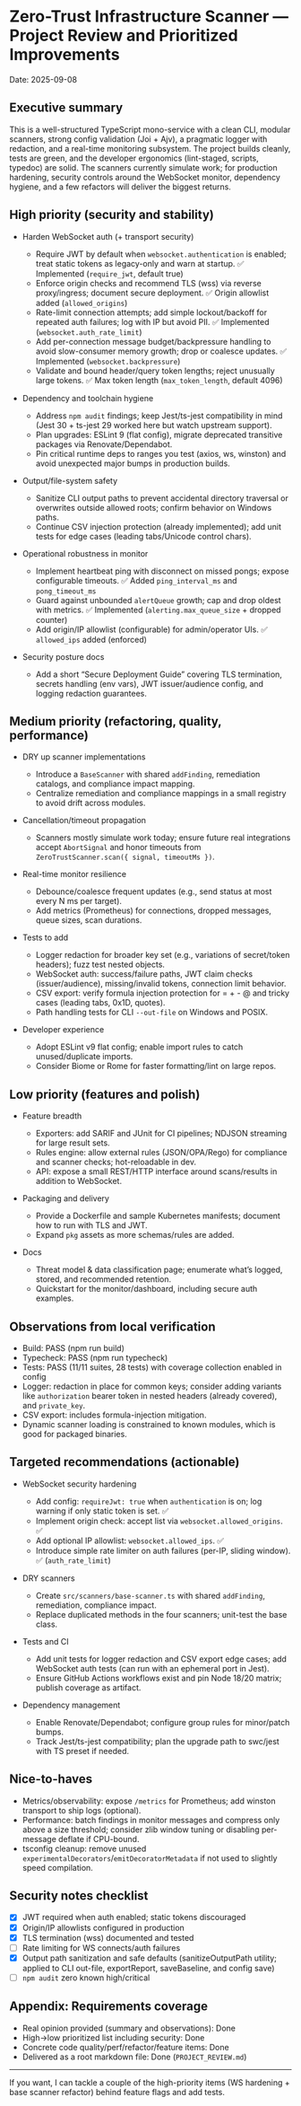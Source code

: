 # Zero-Trust Infrastructure Scanner — Project Review and Prioritized Improvements

Date: 2025-09-08

## Executive summary

This is a well-structured TypeScript mono-service with a clean CLI, modular scanners, strong config validation (Joi + Ajv), a pragmatic logger with redaction, and a real-time monitoring subsystem. The project builds cleanly, tests are green, and the developer ergonomics (lint-staged, scripts, typedoc) are solid. The scanners currently simulate work; for production hardening, security controls around the WebSocket monitor, dependency hygiene, and a few refactors will deliver the biggest returns.

## High priority (security and stability)

- Harden WebSocket auth (+ transport security)
  - Require JWT by default when `websocket.authentication` is enabled; treat static tokens as legacy-only and warn at startup. ✅ Implemented (`require_jwt`, default true)
  - Enforce origin checks and recommend TLS (wss) via reverse proxy/ingress; document secure deployment. ✅ Origin allowlist added (`allowed_origins`)
  - Rate-limit connection attempts; add simple lockout/backoff for repeated auth failures; log with IP but avoid PII. ✅ Implemented (`websocket.auth_rate_limit`)
  - Add per-connection message budget/backpressure handling to avoid slow-consumer memory growth; drop or coalesce updates. ✅ Implemented (`websocket.backpressure`)
  - Validate and bound header/query token lengths; reject unusually large tokens. ✅ Max token length (`max_token_length`, default 4096)

- Dependency and toolchain hygiene
  - Address `npm audit` findings; keep Jest/ts-jest compatibility in mind (Jest 30 + ts-jest 29 worked here but watch upstream support).
  - Plan upgrades: ESLint 9 (flat config), migrate deprecated transitive packages via Renovate/Dependabot.
  - Pin critical runtime deps to ranges you test (axios, ws, winston) and avoid unexpected major bumps in production builds.

- Output/file-system safety
  - Sanitize CLI output paths to prevent accidental directory traversal or overwrites outside allowed roots; confirm behavior on Windows paths.
  - Continue CSV injection protection (already implemented); add unit tests for edge cases (leading tabs/Unicode control chars).

- Operational robustness in monitor
  - Implement heartbeat ping with disconnect on missed pongs; expose configurable timeouts. ✅ Added `ping_interval_ms` and `pong_timeout_ms`
  - Guard against unbounded `alertQueue` growth; cap and drop oldest with metrics. ✅ Implemented (`alerting.max_queue_size` + dropped counter)
  - Add origin/IP allowlist (configurable) for admin/operator UIs. ✅ `allowed_ips` added (enforced)

- Security posture docs
  - Add a short “Secure Deployment Guide” covering TLS termination, secrets handling (env vars), JWT issuer/audience config, and logging redaction guarantees.

## Medium priority (refactoring, quality, performance)

- DRY up scanner implementations
  - Introduce a `BaseScanner` with shared `addFinding`, remediation catalogs, and compliance impact mapping.
  - Centralize remediation and compliance mappings in a small registry to avoid drift across modules.

- Cancellation/timeout propagation
  - Scanners mostly simulate work today; ensure future real integrations accept `AbortSignal` and honor timeouts from `ZeroTrustScanner.scan({ signal, timeoutMs })`.

- Real-time monitor resilience
  - Debounce/coalesce frequent updates (e.g., send status at most every N ms per target).
  - Add metrics (Prometheus) for connections, dropped messages, queue sizes, scan durations.

- Tests to add
  - Logger redaction for broader key set (e.g., variations of secret/token headers); fuzz test nested objects.
  - WebSocket auth: success/failure paths, JWT claim checks (issuer/audience), missing/invalid tokens, connection limit behavior.
  - CSV export: verify formula injection protection for = + - @ and tricky cases (leading tabs, 0x1D, quotes).
  - Path handling tests for CLI `--out-file` on Windows and POSIX.

- Developer experience
  - Adopt ESLint v9 flat config; enable import rules to catch unused/duplicate imports.
  - Consider Biome or Rome for faster formatting/lint on large repos.

## Low priority (features and polish)

- Feature breadth
  - Exporters: add SARIF and JUnit for CI pipelines; NDJSON streaming for large result sets.
  - Rules engine: allow external rules (JSON/OPA/Rego) for compliance and scanner checks; hot-reloadable in dev.
  - API: expose a small REST/HTTP interface around scans/results in addition to WebSocket.

- Packaging and delivery
  - Provide a Dockerfile and sample Kubernetes manifests; document how to run with TLS and JWT.
  - Expand `pkg` assets as more schemas/rules are added.

- Docs
  - Threat model & data classification page; enumerate what’s logged, stored, and recommended retention.
  - Quickstart for the monitor/dashboard, including secure auth examples.

## Observations from local verification

- Build: PASS (npm run build)
- Typecheck: PASS (npm run typecheck)
- Tests: PASS (11/11 suites, 28 tests) with coverage collection enabled in config
- Logger: redaction in place for common keys; consider adding variants like `authorization` bearer token in nested headers (already covered), and `private_key`.
- CSV export: includes formula-injection mitigation.
- Dynamic scanner loading is constrained to known modules, which is good for packaged binaries.

## Targeted recommendations (actionable)

- WebSocket security hardening
  - Add config: `requireJwt: true` when `authentication` is on; log warning if only static token is set. ✅
  - Implement origin check: accept list via `websocket.allowed_origins`. ✅
  - Add optional IP allowlist: `websocket.allowed_ips`. ✅
  - Introduce simple rate limiter on auth failures (per-IP, sliding window). ✅ (`auth_rate_limit`)

- DRY scanners
  - Create `src/scanners/base-scanner.ts` with shared `addFinding`, remediation, compliance impact.
  - Replace duplicated methods in the four scanners; unit-test the base class.

- Tests and CI
  - Add unit tests for logger redaction and CSV export edge cases; add WebSocket auth tests (can run with an ephemeral port in Jest).
  - Ensure GitHub Actions workflows exist and pin Node 18/20 matrix; publish coverage as artifact.

- Dependency management
  - Enable Renovate/Dependabot; configure group rules for minor/patch bumps.
  - Track Jest/ts-jest compatibility; plan the upgrade path to swc/jest with TS preset if needed.

## Nice-to-haves

- Metrics/observability: expose `/metrics` for Prometheus; add winston transport to ship logs (optional).
- Performance: batch findings in monitor messages and compress only above a size threshold; consider zlib window tuning or disabling per-message deflate if CPU-bound.
- tsconfig cleanup: remove unused `experimentalDecorators`/`emitDecoratorMetadata` if not used to slightly speed compilation.

## Security notes checklist

- [x] JWT required when auth enabled; static tokens discouraged
- [x] Origin/IP allowlists configured in production
- [x] TLS termination (wss) documented and tested
- [ ] Rate limiting for WS connects/auth failures
- [x] Output path sanitization and safe defaults (sanitizeOutputPath utility; applied to CLI out-file, exportReport, saveBaseline, and config save)
- [ ] `npm audit` zero known high/critical

## Appendix: Requirements coverage

- Real opinion provided (summary and observations): Done
- High→low prioritized list including security: Done
- Concrete code quality/perf/refactor/feature items: Done
- Delivered as a root markdown file: Done (`PROJECT_REVIEW.md`)

---

If you want, I can tackle a couple of the high-priority items (WS hardening + base scanner refactor) behind feature flags and add tests.
